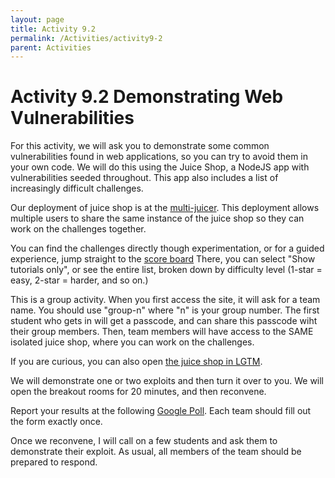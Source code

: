 ```yaml
---
layout: page
title: Activity 9.2
permalink: /Activities/activity9-2
parent: Activities
---
```


# Activity 9.2 Demonstrating Web Vulnerabilities

For this activity, we will ask you to demonstrate some common vulnerabilities found in web applications, so you can try to avoid them in your own code.  We will do this using the Juice Shop, a NodeJS app with vulnerabilities seeded throughout. This app also includes a list of increasingly difficult challenges.

Our deployment of juice shop is at the [multi-juicer](http://juice.covey.town).  This deployment allows multiple users to share the same instance of the juice shop so they can work on the challenges together. 

You can find the challenges directly though experimentation, or for a guided experience, jump straight to the [score board](https://se-juice-shop.herokuapp.com/#/score-board) There, you can select "Show tutorials only", or see the entire list, broken down by difficulty level (1-star = easy, 2-star = harder, and so on.)


This is a group activity.  When you first access the site, it will ask for a team name. You should use "group-n" where "n" is your group number. The first student who gets in will get a passcode, and can share this passcode wiht their group members. Then, team members will have access to the SAME isolated juice shop, where you can work on the challenges.

If you are curious, you can also open [the juice shop in LGTM](https://lgtm.com/projects/g/bkimminich/juice-shop/?mode=list).

We will demonstrate one or two exploits and then turn it over to you.   We will open the breakout rooms for 20 minutes, and then reconvene.

Report your results at the following [Google Poll](https://docs.google.com/forms/d/17l6WqF1X4K_9WPLUkfJkGnVM-Jo0H-ZXkA4c8YZZnuU/edit#responses).  Each team should fill out the form exactly once.

Once we reconvene, I will call on a few students and ask them to demonstrate their exploit.  As usual, all members of the team should be prepared to respond.




